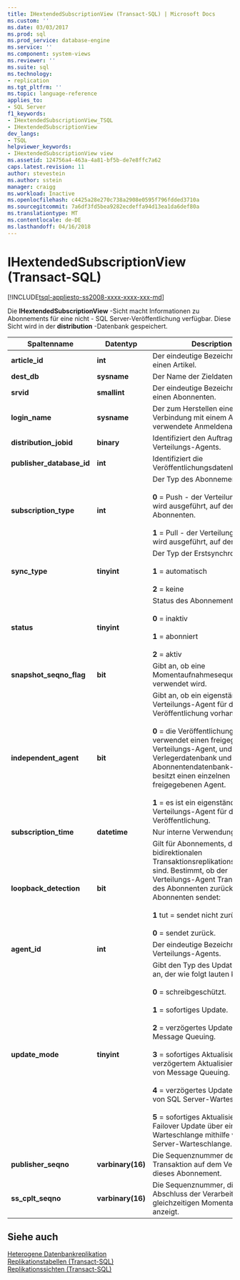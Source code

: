 ```yaml
---
title: IHextendedSubscriptionView (Transact-SQL) | Microsoft Docs
ms.custom: ''
ms.date: 03/03/2017
ms.prod: sql
ms.prod_service: database-engine
ms.service: ''
ms.component: system-views
ms.reviewer: ''
ms.suite: sql
ms.technology:
- replication
ms.tgt_pltfrm: ''
ms.topic: language-reference
applies_to:
- SQL Server
f1_keywords:
- IHextendedSubscriptionView_TSQL
- IHextendedSubscriptionView
dev_langs:
- TSQL
helpviewer_keywords:
- IHextendedSubscriptionView view
ms.assetid: 124756a4-463a-4a81-bf5b-de7e8ffc7a62
caps.latest.revision: 11
author: stevestein
ms.author: sstein
manager: craigg
ms.workload: Inactive
ms.openlocfilehash: c4425a28e270c738a2908e0595f796fdded3710a
ms.sourcegitcommit: 7a6df3fd5bea9282ecdeffa94d13ea1da6def80a
ms.translationtype: MT
ms.contentlocale: de-DE
ms.lasthandoff: 04/16/2018
---
```

# <a name="ihextendedsubscriptionview-transact-sql"></a>IHextendedSubscriptionView (Transact-SQL)
[!INCLUDE[tsql-appliesto-ss2008-xxxx-xxxx-xxx-md](../../includes/tsql-appliesto-ss2008-xxxx-xxxx-xxx-md.md)]

  Die **IHextendedSubscriptionView** -Sicht macht Informationen zu Abonnements für eine nicht - SQL Server-Veröffentlichung verfügbar. Diese Sicht wird in der **distribution** -Datenbank gespeichert.  
  
|Spaltenname|Datentyp|Description|  
|-----------------|---------------|-----------------|  
|**article_id**|**int**|Der eindeutige Bezeichner für einen Artikel.|  
|**dest_db**|**sysname**|Der Name der Zieldatenbank.|  
|**srvid**|**smallint**|Der eindeutige Bezeichner für einen Abonnenten.|  
|**login_name**|**sysname**|Der zum Herstellen einer Verbindung mit einem Abonnenten verwendete Anmeldename.|  
|**distribution_jobid**|**binary**|Identifiziert den Auftrag des Verteilungs-Agents.|  
|**publisher_database_id**|**int**|Identifiziert die Veröffentlichungsdatenbank.|  
|**subscription_type**|**int**|Der Typ des Abonnements:<br /><br /> **0** = Push - der Verteilungs-Agent wird ausgeführt, auf dem Abonnenten.<br /><br /> **1** = Pull - der Verteilungs-Agent wird ausgeführt, auf dem Verteiler.|  
|**sync_type**|**tinyint**|Der Typ der Erstsynchronisierung:<br /><br /> **1** = automatisch<br /><br /> **2** = keine|  
|**status**|**tinyint**|Status des Abonnements:<br /><br /> **0** = inaktiv<br /><br /> **1** = abonniert<br /><br /> **2** = aktiv|  
|**snapshot_seqno_flag**|**bit**|Gibt an, ob eine Momentaufnahmesequenznummer verwendet wird.|  
|**independent_agent**|**bit**|Gibt an, ob ein eigenständiger Verteilungs-Agent für diese Veröffentlichung vorhanden ist.<br /><br /> **0** = die Veröffentlichung verwendet einen freigegebenen Verteilungs-Agent, und jedes Verlegerdatenbank und Abonnentendatenbank-Paar besitzt einen einzelnen freigegebenen Agent.<br /><br /> **1** = es ist ein eigenständiger Verteilungs-Agent für diese Veröffentlichung.|  
|**subscription_time**|**datetime**|Nur interne Verwendung.|  
|**loopback_detection**|**bit**|Gilt für Abonnements, die Teil einer bidirektionalen Transaktionsreplikationstopologie sind. Bestimmt, ob der Verteilungs-Agent Transaktionen des Abonnenten zurück an den Abonnenten sendet:<br /><br /> **1** tut = sendet nicht zurück.<br /><br /> **0** = sendet zurück.|  
|**agent_id**|**int**|Der eindeutige Bezeichner des Verteilungs-Agents.|  
|**update_mode**|**tinyint**|Gibt den Typ des Updatemodus an, der wie folgt lauten kann:<br /><br /> **0** = schreibgeschützt.<br /><br /> **1** = sofortiges Update.<br /><br /> **2** = verzögertes Update über Message Queuing.<br /><br /> **3** = sofortiges Aktualisieren mit verzögertem Aktualisieren mithilfe von Message Queuing.<br /><br /> **4** = verzögertes Update mithilfe von SQL Server-Warteschlange.<br /><br /> **5** = sofortiges Aktualisieren mit Failover Update über eine Warteschlange mithilfe von SQL Server-Warteschlange.|  
|**publisher_seqno**|**varbinary(16)**|Die Sequenznummer der Transaktion auf dem Verleger für dieses Abonnement.|  
|**ss_cplt_seqno**|**varbinary(16)**|Die Sequenznummer, die den Abschluss der Verarbeitung der gleichzeitigen Momentaufnahme anzeigt.|  
  
## <a name="see-also"></a>Siehe auch  
 [Heterogene Datenbankreplikation](../../relational-databases/replication/non-sql/heterogeneous-database-replication.md)   
 [Replikationstabellen &#40;Transact-SQL&#41;](../../relational-databases/system-tables/replication-tables-transact-sql.md)   
 [Replikationssichten &#40;Transact-SQL&#41;](../../relational-databases/system-views/replication-views-transact-sql.md)  
  
  
